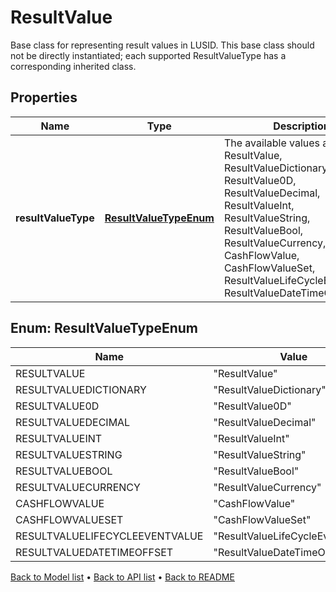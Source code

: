 

# ResultValue

Base class for representing result values in LUSID.  This base class should not be directly instantiated; each supported ResultValueType has a corresponding inherited class.

## Properties

| Name | Type | Description | Notes |
|------------ | ------------- | ------------- | -------------|
|**resultValueType** | [**ResultValueTypeEnum**](#ResultValueTypeEnum) | The available values are: ResultValue, ResultValueDictionary, ResultValue0D, ResultValueDecimal, ResultValueInt, ResultValueString, ResultValueBool, ResultValueCurrency, CashFlowValue, CashFlowValueSet, ResultValueLifeCycleEventValue, ResultValueDateTimeOffset |  |



## Enum: ResultValueTypeEnum

| Name | Value |
|---- | -----|
| RESULTVALUE | &quot;ResultValue&quot; |
| RESULTVALUEDICTIONARY | &quot;ResultValueDictionary&quot; |
| RESULTVALUE0D | &quot;ResultValue0D&quot; |
| RESULTVALUEDECIMAL | &quot;ResultValueDecimal&quot; |
| RESULTVALUEINT | &quot;ResultValueInt&quot; |
| RESULTVALUESTRING | &quot;ResultValueString&quot; |
| RESULTVALUEBOOL | &quot;ResultValueBool&quot; |
| RESULTVALUECURRENCY | &quot;ResultValueCurrency&quot; |
| CASHFLOWVALUE | &quot;CashFlowValue&quot; |
| CASHFLOWVALUESET | &quot;CashFlowValueSet&quot; |
| RESULTVALUELIFECYCLEEVENTVALUE | &quot;ResultValueLifeCycleEventValue&quot; |
| RESULTVALUEDATETIMEOFFSET | &quot;ResultValueDateTimeOffset&quot; |



[Back to Model list](../README.md#documentation-for-models) &#8226; [Back to API list](../README.md#documentation-for-api-endpoints) &#8226; [Back to README](../README.md)


